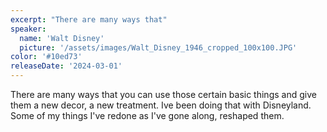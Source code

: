 ```yaml
---
excerpt: "There are many ways that"
speaker:
  name: 'Walt Disney'
  picture: '/assets/images/Walt_Disney_1946_cropped_100x100.JPG'
color: '#10ed73'
releaseDate: '2024-03-01'
---
```

There are many ways that you can use those certain basic things and give them a new decor, a new treatment. Ive been doing that with Disneyland. Some of my things I've redone as I've gone along, reshaped them.